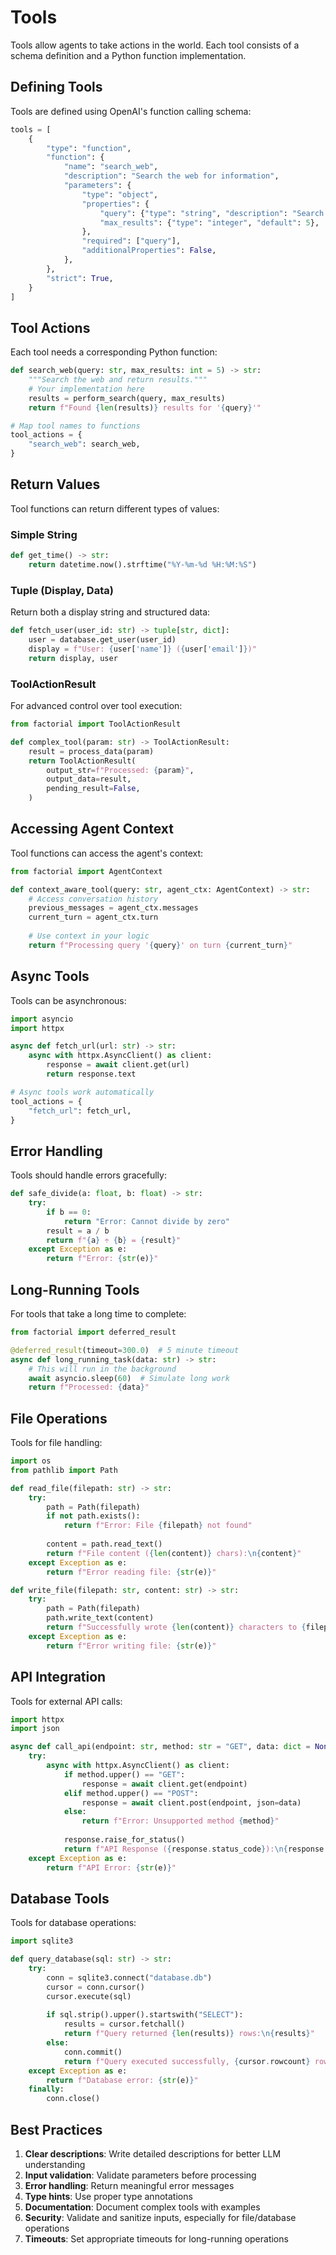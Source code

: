 # Tools

Tools allow agents to take actions in the world. Each tool consists of a schema definition and a Python function implementation.

## Defining Tools

Tools are defined using OpenAI's function calling schema:

```python
tools = [
    {
        "type": "function",
        "function": {
            "name": "search_web",
            "description": "Search the web for information",
            "parameters": {
                "type": "object",
                "properties": {
                    "query": {"type": "string", "description": "Search query"},
                    "max_results": {"type": "integer", "default": 5},
                },
                "required": ["query"],
                "additionalProperties": False,
            },
        },
        "strict": True,
    }
]
```

## Tool Actions

Each tool needs a corresponding Python function:

```python
def search_web(query: str, max_results: int = 5) -> str:
    """Search the web and return results."""
    # Your implementation here
    results = perform_search(query, max_results)
    return f"Found {len(results)} results for '{query}'"

# Map tool names to functions
tool_actions = {
    "search_web": search_web,
}
```

## Return Values

Tool functions can return different types of values:

### Simple String

```python
def get_time() -> str:
    return datetime.now().strftime("%Y-%m-%d %H:%M:%S")
```

### Tuple (Display, Data)

Return both a display string and structured data:

```python
def fetch_user(user_id: str) -> tuple[str, dict]:
    user = database.get_user(user_id)
    display = f"User: {user['name']} ({user['email']})"
    return display, user
```

### ToolActionResult

For advanced control over tool execution:

```python
from factorial import ToolActionResult

def complex_tool(param: str) -> ToolActionResult:
    result = process_data(param)
    return ToolActionResult(
        output_str=f"Processed: {param}",
        output_data=result,
        pending_result=False,
    )
```

## Accessing Agent Context

Tool functions can access the agent's context:

```python
from factorial import AgentContext

def context_aware_tool(query: str, agent_ctx: AgentContext) -> str:
    # Access conversation history
    previous_messages = agent_ctx.messages
    current_turn = agent_ctx.turn
    
    # Use context in your logic
    return f"Processing query '{query}' on turn {current_turn}"
```

## Async Tools

Tools can be asynchronous:

```python
import asyncio
import httpx

async def fetch_url(url: str) -> str:
    async with httpx.AsyncClient() as client:
        response = await client.get(url)
        return response.text

# Async tools work automatically
tool_actions = {
    "fetch_url": fetch_url,
}
```

## Error Handling

Tools should handle errors gracefully:

```python
def safe_divide(a: float, b: float) -> str:
    try:
        if b == 0:
            return "Error: Cannot divide by zero"
        result = a / b
        return f"{a} ÷ {b} = {result}"
    except Exception as e:
        return f"Error: {str(e)}"
```

## Long-Running Tools

For tools that take a long time to complete:

```python
from factorial import deferred_result

@deferred_result(timeout=300.0)  # 5 minute timeout
async def long_running_task(data: str) -> str:
    # This will run in the background
    await asyncio.sleep(60)  # Simulate long work
    return f"Processed: {data}"
```

## File Operations

Tools for file handling:

```python
import os
from pathlib import Path

def read_file(filepath: str) -> str:
    try:
        path = Path(filepath)
        if not path.exists():
            return f"Error: File {filepath} not found"
        
        content = path.read_text()
        return f"File content ({len(content)} chars):\n{content}"
    except Exception as e:
        return f"Error reading file: {str(e)}"

def write_file(filepath: str, content: str) -> str:
    try:
        path = Path(filepath)
        path.write_text(content)
        return f"Successfully wrote {len(content)} characters to {filepath}"
    except Exception as e:
        return f"Error writing file: {str(e)}"
```

## API Integration

Tools for external API calls:

```python
import httpx
import json

async def call_api(endpoint: str, method: str = "GET", data: dict = None) -> str:
    try:
        async with httpx.AsyncClient() as client:
            if method.upper() == "GET":
                response = await client.get(endpoint)
            elif method.upper() == "POST":
                response = await client.post(endpoint, json=data)
            else:
                return f"Error: Unsupported method {method}"
            
            response.raise_for_status()
            return f"API Response ({response.status_code}):\n{response.text}"
    except Exception as e:
        return f"API Error: {str(e)}"
```

## Database Tools

Tools for database operations:

```python
import sqlite3

def query_database(sql: str) -> str:
    try:
        conn = sqlite3.connect("database.db")
        cursor = conn.cursor()
        cursor.execute(sql)
        
        if sql.strip().upper().startswith("SELECT"):
            results = cursor.fetchall()
            return f"Query returned {len(results)} rows:\n{results}"
        else:
            conn.commit()
            return f"Query executed successfully, {cursor.rowcount} rows affected"
    except Exception as e:
        return f"Database error: {str(e)}"
    finally:
        conn.close()
```

## Best Practices

1. **Clear descriptions**: Write detailed descriptions for better LLM understanding
2. **Input validation**: Validate parameters before processing
3. **Error handling**: Return meaningful error messages
4. **Type hints**: Use proper type annotations
5. **Documentation**: Document complex tools with examples
6. **Security**: Validate and sanitize inputs, especially for file/database operations
7. **Timeouts**: Set appropriate timeouts for long-running operations 